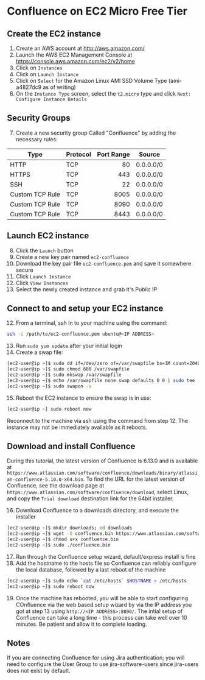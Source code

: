 # Confluence on EC2 Micro Free Tier

## Create the EC2 instance

1. Create an AWS account at http://aws.amazon.com/
1. Launch the AWS EC2 Management Console at https://console.aws.amazon.com/ec2/v2/home
1. Click on `Instances`
1. Click on `Launch Instance`
1. Click on `Select` for the Amazon Linux AMI SSD Volume Type (ami-a4827dc9 as of writing)
1. On the `Instance Type` screen, select the `t2.micro` type and click `Next: Configure Instance Details`

## Security Groups

7. Create a new security group Called "Confluence" by adding the necessary rules:

| Type            | Protocol | Port Range  | Source    |
| --------------- | -------- | -----------:| --------- |
| HTTP            | TCP      | 80          | 0.0.0.0/0 |
| HTTPS           | TCP      | 443         | 0.0.0.0/0 |
| SSH             | TCP      | 22          | 0.0.0.0/0 |
| Custom TCP Rule | TCP      | 8005        | 0.0.0.0/0 |
| Custom TCP Rule | TCP      | 8090        | 0.0.0.0/0 |
| Custom TCP Rule | TCP      | 8443        | 0.0.0.0/0 |

## Launch EC2 instance

8. Click the `Launch` button
1. Create a new key pair named `ec2-confluence`
1. Download the key pair file `ec2-confluence.pem` and save it somewhere secure
1. Click `Launch Instance`
1. Click `View Instances`
1. Select the newly created instance and grab it's Public IP

## Connect to and setup your EC2 instance

12. From a terminal, ssh in to your machine using the command: 

```sh
ssh -i /path/to/ec2-confluence.pem ubuntu@<IP ADDRESS>
```

13. Run `sudo yum update` after your initial login
1. Create a swap file:

```sh
[ec2-user@ip ~]$ sudo dd if=/dev/zero of=/var/swapfile bs=1M count=2048
[ec2-user@ip ~]$ sudo chmod 600 /var/swapfile
[ec2-user@ip ~]$ sudo mkswap /var/swapfile
[ec2-user@ip ~]$ echo /var/swapfile none swap defaults 0 0 | sudo tee -a /etc/fstab
[ec2-user@ip ~]$ sudo swapon -a
```

15. Reboot the EC2 instance to ensure the swap is in use:

```sh
[ec2-user@ip ~] sudo reboot now
```

Reconnect to the machine via ssh using the command from step 12. The instance may not be immediately available as it reboots.

## Download and install Confluence

During this tutorial, the latest version of Confluence is 6.13.0 and is available at `https://www.atlassian.com/software/confluence/downloads/binary/atlassian-confluence-5.10.0-x64.bin`. To find the URL for the latest version of Confluence, see the download page at `https://www.atlassian.com/software/confluence/download`, select Linux, and copy the `Trial download` destination link for the 64bit installer.

16. Download Confluence to a downloads directory, and execute the installer

```sh
[ec2-user@ip ~]$ mkdir downloads; cd downloads
[ec2-user@ip ~]$ wget -O confluence.bin https://www.atlassian.com/software/confluence/downloads/binary/atlassian-confluence-6.13.0-x64.bin
[ec2-user@ip ~]$ chmod u+x confluence.bin
[ec2-user@ip ~]$ sudo ./confluence.bin
```

17. Run through the Confluence setup wizard, default/express install is fine
1. Add the hostname to the hosts file so Confluence can reliably configure the local database, followed by a last reboot of the machine
```sh
[ec2-user@ip ~]$ sudo echo `cat /etc/hosts` $HOSTNAME > /etc/hosts
[ec2-user@ip ~]$ sudo reboot now
```

19. Once the machine has rebooted, you will be able to start configuring COnfluence via the web based setup wizard by via the IP address you got at step 13 using `http://<IP ADDRESS>:8090/`. The intial setup of Confluence can take a long time - this process can take well over 10 minutes. Be patient and allow it to complete loading.

## Notes

If you are connecting Confluence for using Jira authentication; you will need to configure the User Group to use jira-software-users since jira-users does not exist by default.
